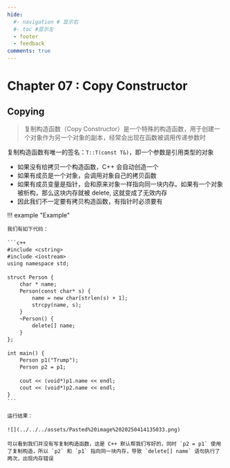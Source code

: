 ```yaml
---
hide:
  #- navigation # 显示右
  #- toc #显示左
  - footer
  - feedback
comments: true
--- 
```


# Chapter 07 : Copy Constructor

## Copying

> 复制构造函数（Copy Constructor）是一个特殊的构造函数，用于创建一个对象作为另一个对象的副本，经常会出现在函数被调用传递参数时

复制构造函数有唯一的签名：`T::T(const T&)`，即一个参数是引用类型的对象

- 如果没有给拷贝一个构造函数，C++ 会自动创造一个
- 如果有成员是一个对象，会调用对象自己的拷贝函数
- 如果有成员变量是指针，会和原来对象一样指向同一块内存。如果有一个对象被析构，那么这块内存就被 delete, 这就变成了无效内存
- 因此我们不一定要有拷贝构造函数，有指针时必须要有

!!! example "Example"

	我们有如下代码：
	
	```c++
	#include <cstring>
	#include <iostream>
	using namespace std;
	
	struct Person {
	    char * name;
	    Person(const char* s) {
	        name = new char[strlen(s) + 1];
	        strcpy(name, s);
	    }
	    ~Person() {
	        delete[] name;
	    }
	};
	
	int main() {
	    Person p1("Trump");
	    Person p2 = p1;
	
	    cout << (void*)p1.name << endl;
	    cout << (void*)p2.name << endl;
	}
	```
	
	运行结果：
	
	![](../../../assets/Pasted%20image%2020250414135033.png)
	
	可以看到我们并没有写复制构造函数，这是 C++ 默认帮我们写好的，同时 `p2 = p1` 使用了复制构造，所以 `p2` 和 `p1` 指向同一块内存，导致 `delete[] name` 语句执行了两次，出现内存错误


